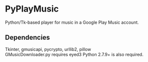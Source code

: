 # PyPlayMusic
Python/Tk-based player for music in a Google Play Music account.

Dependencies
------------------------------------------------------------
Tkinter, gmusicapi, pycrypto, urllib2, pillow<br />
GMusicDownloader.py requires eyed3
Python 2.7.9+ is also required.
